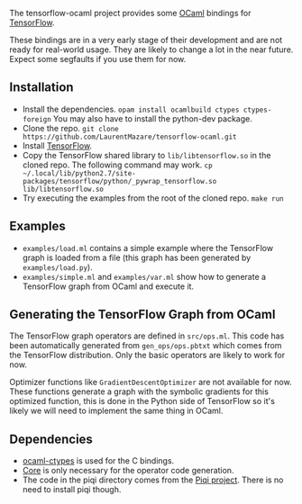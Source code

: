 The tensorflow-ocaml project provides some [OCaml](http://ocaml.org) bindings for [TensorFlow](http://tensorflow.org).

These bindings are in a very early stage of their development and are not ready for real-world usage. They are likely to change a lot in the near future. Expect some segfaults if you use them for now.

## Installation

* Install the dependencies.
`opam install ocamlbuild ctypes ctypes-foreign`
You may also have to install the python-dev package.
* Clone the repo.
`git clone https://github.com/LaurentMazare/tensorflow-ocaml.git`
* Install [TensorFlow](http://tensorflow.org).
* Copy the TensorFlow shared library to `lib/libtensorflow.so` in the cloned repo. The following command may work.
`cp ~/.local/lib/python2.7/site-packages/tensorflow/python/_pywrap_tensorflow.so lib/libtensorflow.so`
* Try executing the examples from the root of the cloned repo.
`make run`

## Examples

* `examples/load.ml` contains a simple example where the TensorFlow graph is loaded from a file (this graph has been generated by `examples/load.py`).
* `examples/simple.ml` and `examples/var.ml` show how to generate a TensorFlow graph from OCaml and execute it.

## Generating the TensorFlow Graph from OCaml

The TensorFlow graph operators are defined in `src/ops.ml`. This code has been automatically generated from `gen_ops/ops.pbtxt` which comes from the TensorFlow distribution.
Only the basic operators are likely to work for now.

Optimizer functions like `GradientDescentOptimizer` are not available for now. These functions generate a graph with the symbolic gradients for this optimized function, this is done in the Python side of TensorFlow so it's likely we will need to implement the same thing in OCaml.

## Dependencies

* [ocaml-ctypes](https://github.com/ocamllabs/ocaml-ctypes) is used for the C bindings.
* [Core](https://github.com/janestreet/core) is only necessary for the operator code generation.
* The code in the piqi directory comes from the [Piqi project](http://piqi.org). There is no need to install piqi though.
